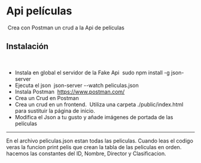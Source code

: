 # Api películas
​
Crea con Postman un crud a la Api de películas
​
## Instalación
​
- Instala en global el servidor de la Fake Api
​
    sudo npm install -g json-server
​
- Ejecuta el json
​
    json-server --watch peliculas.json
​
- Instala Postman
​
    https://www.postman.com/
​
- Crea un Crud en Postman
​
- Crea un crud en un frontend.
​
    Utiliza una carpeta ./public/index.html para sustituir la página de inicio.
​
- Modifica el Json a tu gusto y añade imágenes de portada de las películas

----------------------------------------------------

En el archivo peliculas.json estan todas las peliculas. 
Cuando leas el codigo veras la funcion print pelis que crean la tabla de las peliculas en orden. 
hacemos las constantes del ID, Nombre, Director y Clasificacion. 
